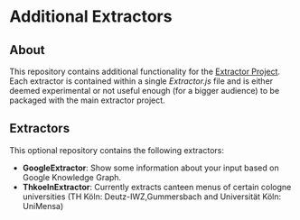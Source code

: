 # Additional Extractors

## About
This repository contains additional functionality for the [Extractor Project](https://github.com/Kisaro/extractor).
Each extractor is contained within a single _<name>Extractor.js_ file and is either deemed experimental or not useful enough (for a bigger audience) to be packaged with the main extractor project.

## Extractors
This optional repository contains the following extractors:
- **GoogleExtractor**: Show some information about your input based on Google Knowledge Graph.
- **ThkoelnExtractor**: Currently extracts canteen menus of certain cologne universities (TH Köln: Deutz-IWZ,Gummersbach and Universität Köln: UniMensa)
